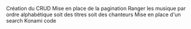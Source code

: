 Création du CRUD
Mise en place de la pagination
Ranger les musique par ordre alphabétique soit des titres soit des chanteurs
Mise en place d'un search
Konami code
